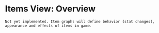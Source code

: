 # Items View: Overview

```admonish note
Not yet implemented. Item graphs will define behavior (stat changes), appearance and effects of items in game.
```